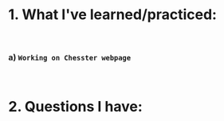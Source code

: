 # 1. What I've learned/practiced:

<br/>

### a) `Working on Chesster webpage`


<br/>

# 2. Questions I have:

<br/>

    

